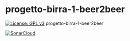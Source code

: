 # progetto-birra-1-beer2beer
[![License: GPL v3](https://img.shields.io/badge/License-GPLv3-blue.svg)](https://www.gnu.org/licenses/gpl-3.0) 
progetto-birra-1-beer2beer

[![SonarCloud](https://sonarcloud.io/images/project_badges/sonarcloud-white.svg)](https://sonarcloud.io/summary/new_code?id=UnimibSoftEngCourse2022_progetto-birra-1-beer2beer)
